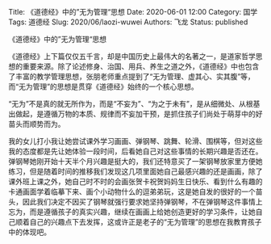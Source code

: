Title: 《道德经》中的”无为管理“思想
Date: 2020-06-01 12:00
Category: 国学
Tags: 道德经
Slug: 2020/06/laozi-wuwei
Authors: 飞龙
Status: published

《道德经》中的”无为管理“思想

《道德经》上下篇仅仅五千言，却是中国历史上最伟大的名著之一，是道家哲学思想的重要来源。除了论述修身、治国、用兵、养生之道之外，《道德经》中也包含了丰富的教学管理思想，张朋老师重点提到了“无为管理、虚其心、实其腹”等，而“无为管理”的思想是贯穿《道德经》始终的一个核心思想。

“无为”不是真的就无所作为，而是“不妄为”、“为之于未有”，是从细微处、从根基出做起，是遵循万物的本质、规律而不妄加干预，是抓住孩子们尚处于萌芽中的好苗头而顺势而为。

我的女儿打小我让她尝试课外学习画画、弹钢琴、跳舞、轮滑、围棋等，但对这些我的态度都是先让她体验一段时间，后看她自己对这些事情的长期兴趣是否还在。弹钢琴她刚开始十天半个月兴趣是挺大的，我们还特意买了一架钢琴放家里方便她练习，但是随着时间的推移我们发现这几项里面她自己最感兴趣的还是画画，除了课外班上课之外，她自己时不时的会画张贺卡祝贺妈妈生日快乐、看到什么有趣的卡通画面学着临摹下来、画个小动物什么的逗弟弟玩，这是她自发的很好的一个苗头，因此我们决定不因买了钢琴就强行要求她坚持弹钢琴，不在弹钢琴这件事情上忘为，而是遵循孩子的真实兴趣，继续在画画上给她创造更好的学习条件，让她自己顺着自己的兴趣点下去发挥，这或许正是老子的“无为管理”的思想在我教育孩子中的体现吧。
